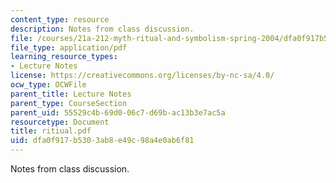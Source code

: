 ```yaml
---
content_type: resource
description: Notes from class discussion.
file: /courses/21a-212-myth-ritual-and-symbolism-spring-2004/dfa0f917b5303ab8e49c98a4e0ab6f81_ritiual.pdf
file_type: application/pdf
learning_resource_types:
- Lecture Notes
license: https://creativecommons.org/licenses/by-nc-sa/4.0/
ocw_type: OCWFile
parent_title: Lecture Notes
parent_type: CourseSection
parent_uid: 55529c4b-69d0-06c7-d69b-ac13b3e7ac5a
resourcetype: Document
title: ritiual.pdf
uid: dfa0f917-b530-3ab8-e49c-98a4e0ab6f81
---
```

Notes from class discussion.